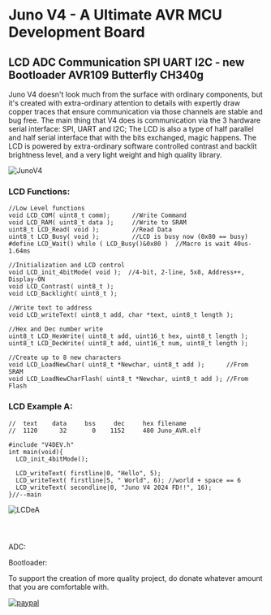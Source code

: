 # Juno V4 - A Ultimate AVR MCU Development Board
## LCD ADC Communication SPI UART I2C - new Bootloader AVR109 Butterfly CH340g

Juno V4 doesn't look much from the surface with ordinary components, but it's created with extra-ordinary attention to details with expertly draw copper traces that ensure communication via those channels are stable and bug free. The main thing that V4 does is communication via the 3 hardware serial interface: SPI, UART and I2C; The LCD is also a type of half parallel and half serial interface that with the bits exchanged, magic happens. The LCD is powered by extra-ordinary software controlled contrast and backlit brightness level, and a very light weight and high quality library. 

![JunoV4](https://github.com/flyandancexo/Juno-V4/assets/66555404/3377e90b-008e-496b-9c92-183e70125ebf)

### LCD Functions:

```
//Low Level functions
void LCD_COM( uint8_t comm);      //Write Command
void LCD_RAM( uint8_t data );     //Write to SRAM
uint8_t LCD_Read( void );         //Read Data
uint8_t LCD_Busy( void );         //LCD is busy now (0x80 == busy)
#define LCD_Wait() while ( LCD_Busy()&0x80 )  //Macro is wait 40us-1.64ms

//Initialization and LCD control
void LCD_init_4bitMode( void );  //4-bit, 2-line, 5x8, Address++, Display-ON
void LCD_Contrast( uint8_t );
void LCD_Backlight( uint8_t );

//Write text to address
void LCD_writeText( uint8_t add, char *text, uint8_t length );

//Hex and Dec number write 
uint8_t LCD_HexWrite( uint8_t add, uint16_t hex, uint8_t length );
uint8_t LCD_DecWrite( uint8_t add, uint16_t num, uint8_t length );

//Create up to 8 new characters
void LCD_LoadNewChar( uint8_t *Newchar, uint8_t add );      //From SRAM
void LCD_LoadNewCharFlash( uint8_t *Newchar, uint8_t add ); //From Flash
```

### LCD Example A:
```
//  text    data     bss     dec     hex filename
//  1120      32       0    1152     480 Juno_AVR.elf
   
#include "V4DEV.h"
int main(void){
  LCD_init_4bitMode();

  LCD_writeText( firstline|0, "Hello", 5);
  LCD_writeText( firstline|5, " World", 6); //world + space == 6 
  LCD_writeText( secondline|0, "Juno V4 2024 FD!!", 16);
}//--main 
```
![LCDeA](https://github.com/flyandancexo/Juno-V4/assets/66555404/2564e1cf-26f2-42cd-9e1d-02ee8c0a552f)

```
```

```
```

```
```

ADC:

Bootloader:  

To support the creation of more quality project, do donate whatever amount that you are comfortable with.

[![paypal](https://www.paypalobjects.com/en_US/i/btn/btn_donateCC_LG.gif)](https://paypal.me/flyandance?country.x=US&locale.x=en_US)

